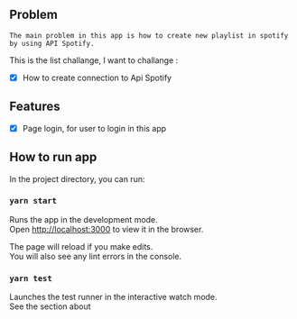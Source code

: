 ## Problem

```
The main problem in this app is how to create new playlist in spotify by using API Spotify.
```

This is the list challange, I want to challange :

- [x] How to create connection to Api Spotify

## Features

- [x] Page login, for user to login in this app

## How to run app

In the project directory, you can run:

### `yarn start`

Runs the app in the development mode.<br /> Open
[http://localhost:3000](http://localhost:3000) to view it in the browser.

The page will reload if you make edits.<br /> You will also see any lint errors
in the console.

### `yarn test`

Launches the test runner in the interactive watch mode.<br /> See the section
about
